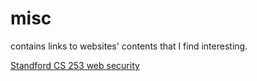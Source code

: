 # misc
contains links to websites' contents that I find interesting.

[Standford CS 253 web security](https://web.stanford.edu/class/cs253/)
